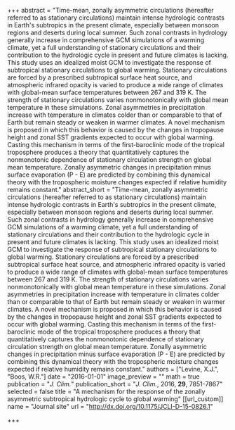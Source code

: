 +++
abstract = "Time-mean, zonally asymmetric circulations (hereafter referred to as stationary circulations) maintain intense hydrologic contrasts in Earth's subtropics in the present climate, especially between monsoon regions and deserts during local summer. Such zonal contrasts in hydrology generally increase in comprehensive GCM simulations of a warming climate, yet a full understanding of stationary circulations and their contribution to the hydrologic cycle in present and future climates is lacking. This study uses an idealized moist GCM to investigate the response of subtropical stationary circulations to global warming. Stationary circulations are forced by a prescribed subtropical surface heat source, and atmospheric infrared opacity is varied to produce a wide range of climates with global-mean surface temperatures between 267 and 319 K. The strength of stationary circulations varies nonmonotonically with global mean temperature in these simulations. Zonal asymmetries in precipitation increase with temperature in climates colder than or comparable to that of Earth but remain steady or weaken in warmer climates. A novel mechanism is proposed in which this behavior is caused by the changes in tropopause height and zonal SST gradients expected to occur with global warming. Casting this mechanism in terms of the first-baroclinic mode of the tropical troposphere produces a theory that quantitatively captures the nonmonotonic dependence of stationary circulation strength on global mean temperature. Zonally asymmetric changes in precipitation minus surface evaporation (P - E) are predicted by combining this dynamical theory with the tropospheric moisture changes expected if relative humidity remains constant."
abstract_short = "Time-mean, zonally asymmetric circulations (hereafter referred to as stationary circulations) maintain intense hydrologic contrasts in Earth's subtropics in the present climate, especially between monsoon regions and deserts during local summer. Such zonal contrasts in hydrology generally increase in comprehensive GCM simulations of a warming climate, yet a full understanding of stationary circulations and their contribution to the hydrologic cycle in present and future climates is lacking. This study uses an idealized moist GCM to investigate the response of subtropical stationary circulations to global warming. Stationary circulations are forced by a prescribed subtropical surface heat source, and atmospheric infrared opacity is varied to produce a wide range of climates with global-mean surface temperatures between 267 and 319 K. The strength of stationary circulations varies nonmonotonically with global mean temperature in these simulations. Zonal asymmetries in precipitation increase with temperature in climates colder than or comparable to that of Earth but remain steady or weaken in warmer climates. A novel mechanism is proposed in which this behavior is caused by the changes in tropopause height and zonal SST gradients expected to occur with global warming. Casting this mechanism in terms of the first-baroclinic mode of the tropical troposphere produces a theory that quantitatively captures the nonmonotonic dependence of stationary circulation strength on global mean temperature. Zonally asymmetric changes in precipitation minus surface evaporation (P - E) are predicted by combining this dynamical theory with the tropospheric moisture changes expected if relative humidity remains constant."
authors = ["Levine, X.J.", "Boos, W.R."]
date = "2016-01-01"
image_preview = ""
math = true
publication = "*J. Clim.*"
publication_short = "*J. Clim.*, 2016, **29**, 7851-7867"
selected = false
title = "A mechanism for the response of the zonally asymmetric subtropical hydrologic cycle to global warming"
[[url_custom]]
   name = "Journal site"
   url = "http://dx.doi.org/10.1175/JCLI-D-15-0826.1"


+++